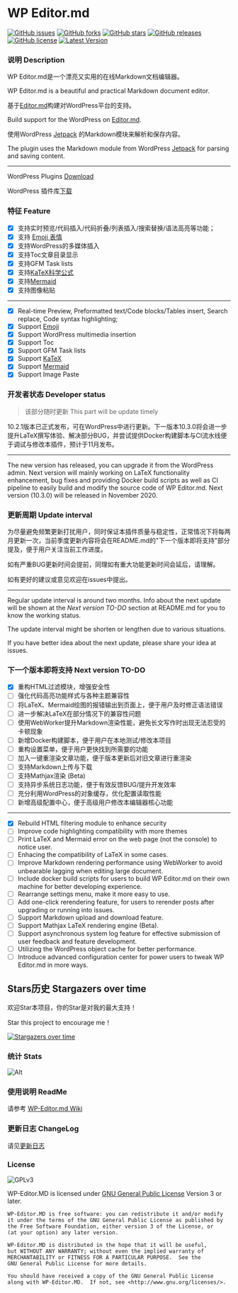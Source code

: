 # WP Editor.md

[![GitHub issues](https://img.shields.io/github/issues/LuRenJiasWorld/WP-Editor.md.svg)](https://github.com/LuRenJiasWorld/WP-Editor.md/issues)
[![GitHub forks](https://img.shields.io/github/forks/LuRenJiasWorld/WP-Editor.md.svg)](https://github.com/LuRenJiasWorld/WP-Editor.md/network)
[![GitHub stars](https://img.shields.io/github/stars/LuRenJiasWorld/WP-Editor.md.svg)](https://github.com/LuRenJiasWorld/WP-Editor.md/stargazers)
[![GitHub releases](https://img.shields.io/github/downloads/LuRenJiasWorld/WP-Editor.md/total.svg)](https://github.com/LuRenJiasWorld/WP-Editor.md/releases)
[![GitHub license](https://img.shields.io/github/license/LuRenJiasWorld/WP-Editor.md.svg)](https://github.com/LuRenJiasWorld/WP-Editor.md/blob/master/LICENSE)
[![Latest Version](https://img.shields.io/badge/Latest%20Version-10.2.1-green)](https://github.com/LuRenJiasWorld/WP-Editor.md/releases)

### 说明 Description

WP Editor.md是一个漂亮又实用的在线Markdown文档编辑器。

WP Editor.md is a beautiful and practical Markdown document editor.

基于[Editor.md](https://github.com/pandao/editor.md)构建对WordPress平台的支持。

Build support for the WordPress on [Editor.md](https://github.com/pandao/editor.md).

使用WordPress [Jetpack](http://jetpack.me) 的Markdown模块来解析和保存内容。

The plugin uses the Markdown module from WordPress [Jetpack](http://jetpack.me) for parsing and saving content.

---

WordPress Plugins [Download](https://wordpress.org/plugins/wp-editormd/)

WordPress 插件库[下载](https://wordpress.org/plugins/wp-editormd/)

### 特征 Feature

 - [x] 支持实时预览/代码插入/代码折叠/列表插入/搜索替换/语法高亮等功能；
 - [x] 支持 [Emoji 表情](http://www.emoji-cheat-sheet.com/)
 - [x] 支持WordPress的多媒体插入
 - [x] 支持Toc文章目录显示
 - [x] 支持GFM Task lists
 - [x] 支持[KaTeX科学公式](https://khan.github.io/KaTeX/)
 - [x] 支持[Mermaid](https://mermaidjs.github.io/)
 - [x] 支持图像粘贴

 ---

 - [x] Real-time Preview, Preformatted text/Code blocks/Tables insert, Search replace, Code syntax highlighting;
 - [x] Support [Emoji](http://www.emoji-cheat-sheet.com/)
 - [x] Support WordPress multimedia insertion
 - [x] Support Toc
 - [x] Support GFM Task lists
 - [x] Support [KaTeX](https://khan.github.io/KaTeX/)
 - [x] Support [Mermaid](https://mermaidjs.github.io/)
 - [x] Support Image Paste

### 开发者状态 Developer status
> 该部分随时更新
This part will be update timely

10.2.1版本已正式发布，可在WordPress中进行更新。下一版本10.3.0将会进一步提升LaTeX撰写体验、解决部分BUG，并尝试提供Docker构建脚本与CI流水线便于调试与修改本插件，预计于11月发布。

---

The new version has released, you can upgrade it from the WordPress admin. Next version will mainly working on LaTeX functionality enhancement, bug fixes and providing Docker build scripts as well as CI pipeline to easily build and modify the source code of WP Editor.md. Next version (10.3.0) will be released in November 2020.

### 更新周期 Update interval

为尽量避免频繁更新打扰用户，同时保证本插件质量与稳定性，正常情况下将每两月更新一次，当前季度更新内容将会在README.md的"下一个版本即将支持"部分提及，便于用户关注当前工作进度。

如有严重BUG更新时间会提前，同理如有重大功能更新时间会延后，请理解。

如有更好的建议或意见欢迎在issues中提出。

---

Regular update interval is around two months. Info about the next update will be shown at the *Next version TO-DO* section at README.md for you to know the working status.

The update interval might be shorten or lengthen due to various situations.

If you have better idea about the next update, please share your idea at issues.

### 下一个版本即将支持 Next version TO-DO
- [x] 重构HTML过滤模块，增强安全性
- [ ] 强化代码高亮功能样式与各种主题兼容性
- [ ] 将LaTeX、Mermaid绘图的报错输出到页面上，便于用户及时修正语法错误
- [ ] 进一步解决LaTeX在部分情况下的兼容性问题
- [ ] 使用WebWorker提升Markdown渲染性能，避免长文写作时出现无法忍受的卡顿现象
- [ ] 新增Docker构建脚本，便于用户在本地测试/修改本项目
- [ ] 重构设置菜单，便于用户更快找到所需要的功能
- [ ] 加入一键重渲染文章功能，便于版本更新后对旧文章进行重渲染
- [ ] 支持Markdown上传与下载
- [ ] 支持Mathjax渲染 (Beta)
- [ ] 支持异步系统日志功能，便于有效反馈BUG/提升开发效率
- [ ] 充分利用WordPress的对象缓存，优化配置读取性能
- [ ] 新增高级配置中心，便于高级用户修改本编辑器核心功能

---

- [x] Rebuild HTML filtering module to enhance security
- [ ] Improve code highlighting compatibility with more themes
- [ ] Print LaTeX and Mermaid error on the web page (not the console) to notice user.
- [ ] Enhacing the compatibility of LaTeX in some cases.
- [ ] Improve Markdown rendering performance using WebWorker to avoid unbearable lagging when editing large document.
- [ ] Include docker build scripts for users to build WP Editor.md on their own machine for better developing experience.
- [ ] Rearrange settings menu, make it more easy to use.
- [ ] Add one-click rerendering feature, for users to rerender posts after upgrading or running into issues.
- [ ] Support Markdown upload and download feature.
- [ ] Support Mathjax LaTeX rendering engine (Beta).
- [ ] Support asynchronous system log feature for effective submission of user feedback and feature development.
- [ ] Utilizing the WordPress object cache for better performance.
- [ ] Introduce advanced configuration center for power users to tweak WP Editor.md in more ways.

## Stars历史 Stargazers over time

欢迎Star本项目，你的Star是对我的最大支持！

Star this project to encourage me！

[![Stargazers over time](https://starchart.cc/LuRenJiasWorld/WP-Editor.md.svg)](https://starchart.cc/LuRenJiasWorld/WP-Editor.md)

### 统计 Stats

![Alt](https://repobeats.axiom.co/api/embed/c2843d385072700fb3c8878df31bf455f03f1c89.svg "Repobeats analytics image")

### 使用说明 ReadMe

请参考 [WP-Editor.md Wiki](https://github.com/LuRenJiasWorld/WP-Editor.md/wiki)
 
### 更新日志 ChangeLog

请见[更新日志](https://github.com/LuRenJiasWorld/WP-Editor.md/blob/master/CHANGELOG.md)

### License

![GPLv3](https://www.gnu.org/graphics/gplv3-127x51.png)

WP-Editor.MD is licensed under [GNU General Public License](https://www.gnu.org/licenses/gpl.html) Version 3 or later.

```
WP-Editor.MD is free software: you can redistribute it and/or modify
it under the terms of the GNU General Public License as published by
the Free Software Foundation, either version 3 of the License, or
(at your option) any later version.

WP-Editor.MD is distributed in the hope that it will be useful,
but WITHOUT ANY WARRANTY; without even the implied warranty of
MERCHANTABILITY or FITNESS FOR A PARTICULAR PURPOSE.  See the
GNU General Public License for more details.

You should have received a copy of the GNU General Public License
along with WP-Editor.MD.  If not, see <http://www.gnu.org/licenses/>.
```

